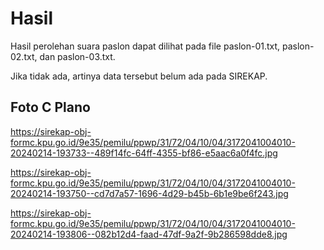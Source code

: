 # Hasil

Hasil perolehan suara paslon dapat dilihat pada file paslon-01.txt, paslon-02.txt, dan paslon-03.txt.

Jika tidak ada, artinya data tersebut belum ada pada SIREKAP.

## Foto C Plano

https://sirekap-obj-formc.kpu.go.id/9e35/pemilu/ppwp/31/72/04/10/04/3172041004010-20240214-193733--489f14fc-64ff-4355-bf86-e5aac6a0f4fc.jpg

https://sirekap-obj-formc.kpu.go.id/9e35/pemilu/ppwp/31/72/04/10/04/3172041004010-20240214-193750--cd7d7a57-1696-4d29-b45b-6b1e9be6f243.jpg

https://sirekap-obj-formc.kpu.go.id/9e35/pemilu/ppwp/31/72/04/10/04/3172041004010-20240214-193806--082b12d4-faad-47df-9a2f-9b286598dde8.jpg
